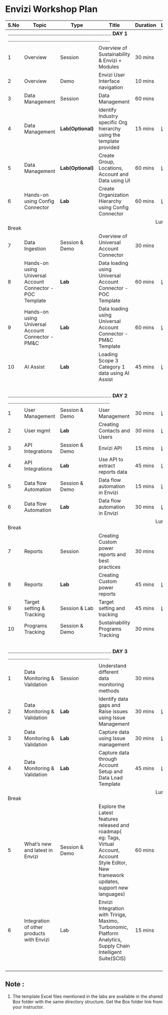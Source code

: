 # Envizi Workshop Plan

<table>
    <thead>
        <th>S.No</th>
        <th>Topic</th>
        <th>Type</th>
        <th>Title</th>
        <th>Duration</th>
        <th>Link</th>
    </thead>
    <tr>
        <td colspan="6"> ............................................................................. <strong>DAY 1</strong> ............................................................................</td>
    </tr>    
    <tr>
        <td>1</td>
        <td>Overview</td>
        <td>Session</td>
        <td>Overview of Sustainability & Envizi + Modules</td>
        <td>30 mins</td>
        <td></td>
    </tr>
    <tr>
        <td>2</td>
        <td>Overview</td>
        <td>Demo</td>
        <td>Envizi User Interface navigation</td>
        <td>10 mins</td>
        <td></td>
    </tr>
    <tr>
        <td>3</td>
        <td>Data Management</td>
        <td>Session</td>
        <td>Data Management</td>
        <td>60 mins</td>
        <td></td>
    </tr>
   <tr>
        <td>4</td>
        <td>Data Management</td>
        <td><strong>Lab(Optional)</strong></td>
        <td>Identify Industry specific Org hierarchy using the template provided</td>
        <td>15 mins</td>
        <td><a href="./110-Create-Industry-Specific-Org-Hierarchy">Link</a></td>
    </tr>    


   <tr>
        <td>5</td>
        <td>Data Management</td>
        <td><strong>Lab(Optional)</strong></td>
        <td>Create Group, Locations, Account and Data using UI</td>
        <td>60 mins</td>
        <td><a href="./111-1-using-ui-to-create-groups-location-accounts-and-data">Link</a></td>
    </tr>
   
   <tr>
        <td>6</td>
        <td>Hands-on using Config Connector</td>
        <td><strong>Lab</strong></td>
        <td>Create Organization Hierarchy using Config Connector</td>
        <td>60 mins</td>
        <td><a href="./112-Create-Org-Hierarchy-Using-ConfigConnector">Link</a></td>
   </tr>
    <tr>
        <td colspan="6"> &nbsp;&nbsp;&nbsp;&nbsp;&nbsp;&nbsp;&nbsp;&nbsp;&nbsp;&nbsp;&nbsp;&nbsp;&nbsp;&nbsp;&nbsp;&nbsp;&nbsp;&nbsp;&nbsp;&nbsp;&nbsp;&nbsp;&nbsp;&nbsp;&nbsp;&nbsp;&nbsp;&nbsp;&nbsp;&nbsp;&nbsp;&nbsp;&nbsp;&nbsp;&nbsp;&nbsp;&nbsp;&nbsp;&nbsp;&nbsp;&nbsp;&nbsp;&nbsp;&nbsp;&nbsp;&nbsp;&nbsp;&nbsp;&nbsp;&nbsp;&nbsp;&nbsp;&nbsp;&nbsp;&nbsp;&nbsp;&nbsp;&nbsp;&nbsp;&nbsp;&nbsp;&nbsp;&nbsp;&nbsp;&nbsp;&nbsp;&nbsp;&nbsp;&nbsp;&nbsp;&nbsp;&nbsp;&nbsp;&nbsp;&nbsp;&nbsp;&nbsp;&nbsp;&nbsp;&nbsp;&nbsp;&nbsp;&nbsp;&nbsp;&nbsp;&nbsp;&nbsp;&nbsp;&nbsp;&nbsp;&nbsp;&nbsp;&nbsp;&nbsp;&nbsp;&nbsp;&nbsp;&nbsp;&nbsp;&nbsp;&nbsp;&nbsp;&nbsp;&nbsp;&nbsp;&nbsp;&nbsp;&nbsp;&nbsp; Lunch Break</td>  
    </tr>       
   <tr>
        <td>7</td>
        <td>Data Ingestion</td>
        <td>Session & Demo</td>
        <td>Overview of Universal Account Connector</td>
        <td>30 mins</td>
        <td></td>
   </tr>   
   <tr>
        <td>8</td>
        <td>Hands-on using Universal Account Connector - POC Template </td>
        <td><strong>Lab</strong></td>
        <td>Data loading using Universal Account Connector - POC Template </td>
        <td>60 mins</td>
        <td><a href="./121-Load-data-using-Universal-Account-Conenctor">Link</a></td>
    </tr>   
   <tr>
        <td>9</td>
        <td>Hands-on using Universal Account Connector - PM&C </td>
        <td><strong>Lab</strong></td>
        <td>Data loading using Universal Account Connector - PM&C Template </td>
        <td>60 mins</td>
        <td><a href="./122-1-Create-Scope3-hierarchy-and-data">Link</a></td>
    </tr>       
    <tr>
        <td>10</td>
        <td>AI Assist</td>
        <td><strong>Lab</strong></td>
        <td>Loading Scope 3 Category 1 data using AI Assist</td>
        <td>45 mins</td>
        <td><a href="./124-Loading-Scope-3-Category1-data-using-AI-Assist">Link</a></td>
   </tr>         
    <tr>
        <td colspan="6">&nbsp;</td>
    </tr>    
    <tr>
        <td colspan="6"> ............................................................................. <strong>DAY 2</strong> ............................................................................</td>
    </tr>    
    <tr>
        <td>1</td>
        <td>User Management</td>
        <td>Session & Demo</td>
        <td>User Management</td>
        <td>30 mins</td>
        <td><a href="./160-contacts-logins">Link</a>  </td>
    </tr>
    <tr>
        <td>2</td>
        <td>User mgmt</td>
        <td><strong>Lab</strong></td>
        <td>Creating Contacts and Users</td>
        <td>30 mins</td>
        <td><a href="./161-Creating-Contacts-and-Users-using-ui">Link</a></a></td>
    </tr>    
    <tr>
        <td>3</td>
        <td>API Integrations</td>
        <td>Session & Demo</td>
        <td>Envizi API</td>
        <td>15 mins</td>
        <td><a href="./153-Use-API-to-extract-reports-data-session">Link</a></td>
   </tr>
    <tr>
        <td>4</td>
        <td>API Integrations</td>
        <td><strong>Lab</strong></td>
        <td>Use API to extract reports data</td>
        <td>45 mins</td>
        <td><a href="./150-Use-API-to-extract-reports-data">Link</a></td>
   </tr>
    <tr>
        <td>5</td>
        <td>Data flow Automation</td>
        <td>Session & Demo</td>
        <td>Data flow automation in Envizi</td>
        <td>15 mins</td>
        <td><a href="./125-data-flow-automation-session">Link</a></td>
   </tr>
    <tr>
        <td>6</td>
        <td>Data flow Automation</td>
        <td><strong>Lab</strong></td>
        <td>Data flow automation in Envizi</td>
        <td>30 mins</td>
        <td><a href="./126-data-flow-automation-lab">Link</a></td>
   </tr>   
    <tr>
        <td colspan="6"> &nbsp;&nbsp;&nbsp;&nbsp;&nbsp;&nbsp;&nbsp;&nbsp;&nbsp;&nbsp;&nbsp;&nbsp;&nbsp;&nbsp;&nbsp;&nbsp;&nbsp;&nbsp;&nbsp;&nbsp;&nbsp;&nbsp;&nbsp;&nbsp;&nbsp;&nbsp;&nbsp;&nbsp;&nbsp;&nbsp;&nbsp;&nbsp;&nbsp;&nbsp;&nbsp;&nbsp;&nbsp;&nbsp;&nbsp;&nbsp;&nbsp;&nbsp;&nbsp;&nbsp;&nbsp;&nbsp;&nbsp;&nbsp;&nbsp;&nbsp;&nbsp;&nbsp;&nbsp;&nbsp;&nbsp;&nbsp;&nbsp;&nbsp;&nbsp;&nbsp;&nbsp;&nbsp;&nbsp;&nbsp;&nbsp;&nbsp;&nbsp;&nbsp;&nbsp;&nbsp;&nbsp;&nbsp;&nbsp;&nbsp;&nbsp;&nbsp;&nbsp;&nbsp;&nbsp;&nbsp;&nbsp;&nbsp;&nbsp;&nbsp;&nbsp;&nbsp;&nbsp;&nbsp;&nbsp;&nbsp;&nbsp;&nbsp;&nbsp;&nbsp;&nbsp;&nbsp;&nbsp;&nbsp;&nbsp;&nbsp;&nbsp;&nbsp;&nbsp;&nbsp;&nbsp;&nbsp;&nbsp;&nbsp;&nbsp; Lunch Break</td>  
    </tr>     
    <tr>
        <td>7</td>
        <td>Reports</td>
        <td>Session</td>
        <td>Creating Custom power reports and best practices </td>
        <td>30 mins</td>
        <td></td>
    </tr>
    <tr>
        <td>8</td>
        <td>Reports</td>
        <td><strong>Lab</strong></td>
        <td>Creating Custom power reports</td>
        <td>45 mins</td>
        <td><a href="./145-Creating-Custom-power-reports">Link</a></td>
    </tr>    
    <tr>
        <td>9</td>
        <td>Target setting & Tracking</td>
        <td>Session & Lab </td>
        <td>Target setting and tracking  </td>
        <td>45 mins</td>
        <td><a href="./171-Target-setting-and-tracking">Link</a></td>
    </tr>
    <tr>
        <td>10</td>
        <td>Programs Tracking</td>
        <td>Session & Demo</td>
        <td>Sustainability Programs Tracking   </td>
        <td>30 mins</td>
        <td></td>
   </tr>       
    <tr>
        <td colspan="6">&nbsp;</td>
    </tr>    
    <tr>
        <td colspan="6"> ............................................................................. <strong>DAY 3</strong> ............................................................................</td>
    </tr>    
    <tr>
        <td>1</td>
        <td>Data Monitoring & Validation</td>
        <td>Session</td>
        <td>Understand different data monitoring methods</td>
        <td>30 mins</td>
        <td></td>
   </tr>
   <tr>
        <td>2</td>
        <td>Data Monitoring & Validation</td>
        <td><strong>Lab</strong></td>
        <td>Identify data gaps and Raise issues using Issue Management</td>
        <td>30 mins</td>
        <td><a href="./130-Identify-data-gaps-and-Raise-issues">Link</a> </td>
    </tr>
    <tr>
        <td>3</td>
        <td>Data Monitoring & Validation </td>
        <td><strong>Lab</strong></td>
        <td>Capture data using Issue management</td>
        <td>30 mins</td>
        <td><a href="./131-Capture-data-through-issue-management">Link</a> </td>
    </tr>
   <tr>
        <td>4</td>
        <td>Data Monitoring & Validation</td>
        <td><strong>Lab</strong></td>
        <td>Capture data through Account Setup and Data Load Template</td>
        <td>45 mins</td>
        <td><a href="./123-Capture-data-through-Account-Setup-and-Data-Load-Template">Link</a> </td>
    </tr>
    <tr>
        <td colspan="6"> &nbsp;&nbsp;&nbsp;&nbsp;&nbsp;&nbsp;&nbsp;&nbsp;&nbsp;&nbsp;&nbsp;&nbsp;&nbsp;&nbsp;&nbsp;&nbsp;&nbsp;&nbsp;&nbsp;&nbsp;&nbsp;&nbsp;&nbsp;&nbsp;&nbsp;&nbsp;&nbsp;&nbsp;&nbsp;&nbsp;&nbsp;&nbsp;&nbsp;&nbsp;&nbsp;&nbsp;&nbsp;&nbsp;&nbsp;&nbsp;&nbsp;&nbsp;&nbsp;&nbsp;&nbsp;&nbsp;&nbsp;&nbsp;&nbsp;&nbsp;&nbsp;&nbsp;&nbsp;&nbsp;&nbsp;&nbsp;&nbsp;&nbsp;&nbsp;&nbsp;&nbsp;&nbsp;&nbsp;&nbsp;&nbsp;&nbsp;&nbsp;&nbsp;&nbsp;&nbsp;&nbsp;&nbsp;&nbsp;&nbsp;&nbsp;&nbsp;&nbsp;&nbsp;&nbsp;&nbsp;&nbsp;&nbsp;&nbsp;&nbsp;&nbsp;&nbsp;&nbsp;&nbsp;&nbsp;&nbsp;&nbsp;&nbsp;&nbsp;&nbsp;&nbsp;&nbsp;&nbsp;&nbsp;&nbsp;&nbsp;&nbsp;&nbsp;&nbsp;&nbsp;&nbsp;&nbsp;&nbsp;&nbsp;&nbsp; Lunch Break</td>  
    </tr>   
   <tr>
        <td>5</td>
        <td>What’s new and latest in Envizi</td>
        <td>Session & Demo</td>
        <td>Explore the Latest features released and roadmap( eg: Tags, Virtual Account, Account Style Editor, New framework updates, support new languages)</td>
        <td>60 mins</td>
        <td></td>
   </tr>
   <tr>
        <td>6</td>
        <td>Integration of other products with Envizi</td>
        <td>Lab</td>
        <td> Envizi Integration with Tririga, Maximo, Turbonomic, Platform Analytics, Supply Chain Intelligent Suite(SCIS)</td>
        <td>15 mins</td>
        <td></td>
   </tr>   
    <tr>
        <td colspan="6">&nbsp;</td>
    </tr>
</table>


## Note : 

1. The template Excel files mentioned in the labs are available in the shared Box folder with the same directory structure. Get the Box folder link from your instructor.